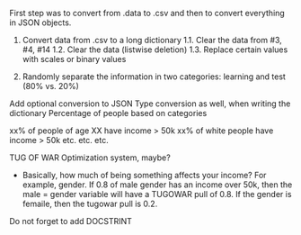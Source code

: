First step was to convert from .data to .csv
and then to convert everything in JSON objects.

1. Convert data from .csv to a long dictionary
1.1. Clear the data from #3, #4, #14
1.2. Clear the data (listwise deletion)
1.3. Replace certain values with scales or binary values

2. Randomly separate the information in two
categories: learning and test (80% vs. 20%)


Add optional conversion to JSON
Type conversion as well, when writing the dictionary
Percentage of people based on categories

xx% of people of age XX have income > 50k
xx% of white people have income > 50k
etc. etc. etc.

TUG OF WAR Optimization system, maybe? 
- Basically, how much of being something affects your income?
For example, gender. If 0.8 of male gender has an income over 50k, 
then the male = gender variable will have a TUGOWAR pull of 0.8.
If the gender is femaile, then the tugowar pull is 0.2. 

Do not forget to add DOCSTRINT
